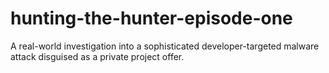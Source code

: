 # hunting-the-hunter-episode-one
A real-world investigation into a sophisticated developer-targeted malware attack disguised as a private project offer.
